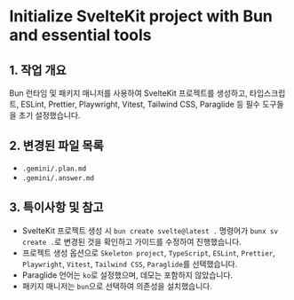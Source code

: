 # Initialize SvelteKit project with Bun and essential tools

## 1. 작업 개요

Bun 런타임 및 패키지 매니저를 사용하여 SvelteKit 프로젝트를 생성하고, 타입스크립트, ESLint, Prettier, Playwright, Vitest, Tailwind CSS, Paraglide 등 필수 도구들을 초기 설정했습니다.

## 2. 변경된 파일 목록

- `.gemini/.plan.md`
- `.gemini/.answer.md`

## 3. 특이사항 및 참고

- SvelteKit 프로젝트 생성 시 `bun create svelte@latest .` 명령어가 `bunx sv create .`로 변경된 것을 확인하고 가이드를 수정하여 진행했습니다.
- 프로젝트 생성 옵션으로 `Skeleton project`, `TypeScript`, `ESLint`, `Prettier`, `Playwright`, `Vitest`, `Tailwind CSS`, `Paraglide`를 선택했습니다.
- Paraglide 언어는 `ko`로 설정했으며, 데모는 포함하지 않았습니다.
- 패키지 매니저는 `bun`으로 선택하여 의존성을 설치했습니다.
